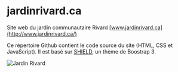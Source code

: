# jardinrivard.ca

Site web du jardin communautaire Rivard [www.jardinrivard.ca](http://www.jardinrivard.ca/)

Ce répertoire Github contient le code source du site (HTML, CSS et JavaScript). Il est basé sur [SHIELD](http://www.blacktie.co/demo/shield/), un thème de Boostrap 3.

![Jardin Rivard](http://www.jardinrivard.ca/assets/img/jardin_logo.png)
